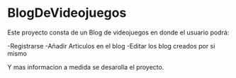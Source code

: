# BlogDeVideojuegos
Este proyecto consta de un Blog de videojuegos en donde el usuario podrá:

-Registrarse
-Añadir Articulos en el blog
-Editar los blog creados por si mismo

Y mas informacion a medida se desarolla el proyecto.

